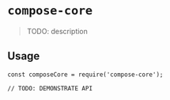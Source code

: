 # `compose-core`

> TODO: description

## Usage

```
const composeCore = require('compose-core');

// TODO: DEMONSTRATE API
```
